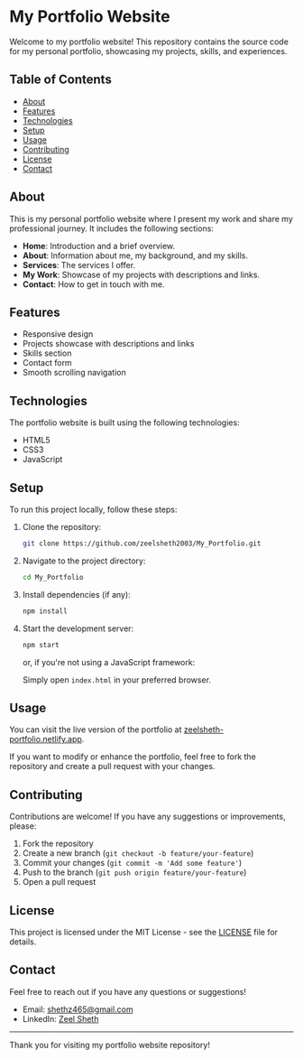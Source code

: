 # My Portfolio Website

Welcome to my portfolio website! This repository contains the source code for my personal portfolio, showcasing my projects, skills, and experiences.


## Table of Contents

- [About](#about)
- [Features](#features)
- [Technologies](#technologies)
- [Setup](#setup)
- [Usage](#usage)
- [Contributing](#contributing)
- [License](#license)
- [Contact](#contact)

## About

This is my personal portfolio website where I present my work and share my professional journey. It includes the following sections:

- **Home**: Introduction and a brief overview.
- **About**: Information about me, my background, and my skills.
- **Services**: The services I offer.
- **My Work**: Showcase of my projects with descriptions and links.
- **Contact**: How to get in touch with me.

## Features

- Responsive design
- Projects showcase with descriptions and links
- Skills section
- Contact form
- Smooth scrolling navigation

## Technologies

The portfolio website is built using the following technologies:

- HTML5
- CSS3
- JavaScript

## Setup

To run this project locally, follow these steps:

1. Clone the repository:

    ```bash
    git clone https://github.com/zeelsheth2003/My_Portfolio.git
    ```

2. Navigate to the project directory:

    ```bash
    cd My_Portfolio
    ```

3. Install dependencies (if any):

    ```bash
    npm install
    ```

4. Start the development server:

    ```bash
    npm start
    ```

    or, if you're not using a JavaScript framework:

    Simply open `index.html` in your preferred browser.

## Usage

You can visit the live version of the portfolio at [zeelsheth-portfolio.netlify.app](zeelsheth-portfolio.netlify.app).

If you want to modify or enhance the portfolio, feel free to fork the repository and create a pull request with your changes.

## Contributing

Contributions are welcome! If you have any suggestions or improvements, please:

1. Fork the repository
2. Create a new branch (`git checkout -b feature/your-feature`)
3. Commit your changes (`git commit -m 'Add some feature'`)
4. Push to the branch (`git push origin feature/your-feature`)
5. Open a pull request

## License

This project is licensed under the MIT License - see the [LICENSE](LICENSE) file for details.

## Contact

Feel free to reach out if you have any questions or suggestions!

- Email: [shethz465@gmail.com](mailto:shethz465@gmail.com)
- LinkedIn: [Zeel Sheth](https://www.linkedin.com/in/zeel-sheth-5a4072231/)

---

Thank you for visiting my portfolio website repository!

